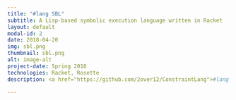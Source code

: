 ```yaml
---
title: "#lang SBL"
subtitle: A Lisp-based symbolic execution language written in Racket
layout: default
modal-id: 2
date: 2018-04-20
img: sbl.png
thumbnail: sbl.png
alt: image-alt
project-date: Spring 2018
technologies: Racket, Rosette
description: <a href="https://github.com/2over12/ConstraintLang">#lang SBL</a> implements a symbolic constraints language over the Beginner Student Language, using features of both the Rosette language and Racket.

---
```

